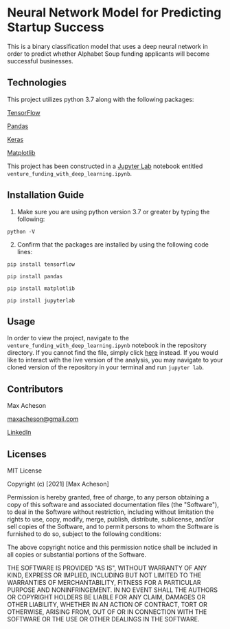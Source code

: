 # Neural Network Model for Predicting Startup Success

This is a binary classification model that uses a deep neural network in order to predict whether Alphabet Soup funding applicants will become successful businesses.

## Technologies

This project utilizes python 3.7 along with the following packages:

[TensorFlow](https://www.tensorflow.org/)

[Pandas](https://pandas.pydata.org/) 

[Keras](https://keras.io/)

[Matplotlib](https://matplotlib.org/)

This project has been constructed in a [Jupyter Lab](https://jupyter.org/) notebook entitled `venture_funding_with_deep_learning.ipynb`.

## Installation Guide

1. Make sure you are using python version 3.7 or greater by typing the following:

`python -V`

2. Confirm that the packages are installed by using the following code lines:

`pip install tensorflow`

`pip install pandas`

`pip install matplotlib`

`pip install jupyterlab`

## Usage

In order to view the project, navigate to the `venture_funding_with_deep_learning.ipynb` notebook in the repository directory. If you cannot find the file, simply click [here](https://github.com/MaxAcheson/module_13_challenge/blob/main/Starter_Code/venture_funding_with_deep_learning.ipynb) instead. If you would like to interact with the live version of the analysis, you may navigate to your cloned version of the repository in your terminal and run `jupyter lab`.

## Contributors

Max Acheson

maxacheson@gmail.com

[LinkedIn](https://www.linkedin.com/in/max-acheson-75093a19a/)

## Licenses

MIT License

Copyright (c) [2021] [Max Acheson]

Permission is hereby granted, free of charge, to any person obtaining a copy of this software and associated documentation files (the "Software"), to deal in the Software without restriction, including without limitation the rights to use, copy, modify, merge, publish, distribute, sublicense, and/or sell copies of the Software, and to permit persons to whom the Software is furnished to do so, subject to the following conditions:

The above copyright notice and this permission notice shall be included in all copies or substantial portions of the Software.

THE SOFTWARE IS PROVIDED "AS IS", WITHOUT WARRANTY OF ANY KIND, EXPRESS OR IMPLIED, INCLUDING BUT NOT LIMITED TO THE WARRANTIES OF MERCHANTABILITY, FITNESS FOR A PARTICULAR PURPOSE AND NONINFRINGEMENT. IN NO EVENT SHALL THE AUTHORS OR COPYRIGHT HOLDERS BE LIABLE FOR ANY CLAIM, DAMAGES OR OTHER LIABILITY, WHETHER IN AN ACTION OF CONTRACT, TORT OR OTHERWISE, ARISING FROM, OUT OF OR IN CONNECTION WITH THE SOFTWARE OR THE USE OR OTHER DEALINGS IN THE SOFTWARE.

